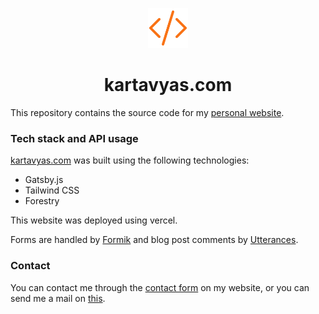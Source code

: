 <p align="center">
  <a href="https://www.kartavyas.com">
    <img alt="logo" src="./src/images/logo.png" width="64" />
  </a>
</p>
<h1 align="center">
  kartavyas.com
</h1>

This repository contains the source code for my [personal website](https://www.kartavyas.com/).

### Tech stack and API usage

[kartavyas.com](https://www.kartavyas.com/) was built using the following technologies:

- Gatsby.js
- Tailwind CSS
- Forestry

This website was deployed using vercel.

Forms are handled by [Formik](https://formik.org/) and blog post comments by [Utterances](https://utteranc.es/).

### Contact

You can contact me through the [contact form](https://kartavyas.com/contact) on my website, or you can send me a mail on [this](mailto:kartavya@berkeley.edu).
